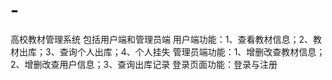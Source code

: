 # -
高校教材管理系统
包括用户端和管理员端
用户端功能：1、查看教材信息；2、教材出库；3、查询个人出库；4、个人挂失
管理员端功能：1、增删改查教材信息；2、增删改查用户信息；3、查询出库记录
登录页面功能：登录与注册
